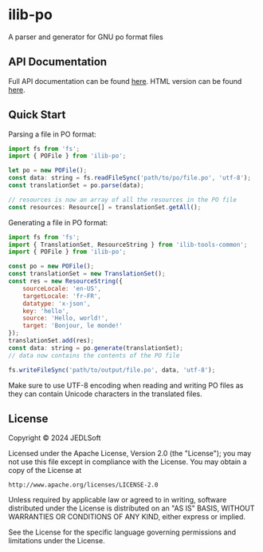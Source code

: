 # ilib-po

A parser and generator for GNU po format files

## API Documentation

Full API documentation can be found [here](./docs/index.md).
HTML version can be found [here](./docs/index.html).

## Quick Start

Parsing a file in PO format:

```javascript
import fs from 'fs';
import { POFile } from 'ilib-po';

let po = new POFile();
const data: string = fs.readFileSync('path/to/po/file.po', 'utf-8');
const translationSet = po.parse(data);

// resources is now an array of all the resources in the PO file
const resources: Resource[] = translationSet.getAll();
```

Generating a file in PO format:

```javascript
import fs from 'fs';
import { TranslationSet, ResourceString } from 'ilib-tools-common';
import { POFile } from 'ilib-po';

const po = new POFile();
const translationSet = new TranslationSet();
const res = new ResourceString({
    sourceLocale: 'en-US',
    targetLocale: 'fr-FR',
    datatype: 'x-json',
    key: 'hello',
    source: 'Hello, world!',
    target: 'Bonjour, le monde!'
});
translationSet.add(res);
const data: string = po.generate(translationSet);
// data now contains the contents of the PO file

fs.writeFileSync('path/to/output/file.po', data, 'utf-8');
```

Make sure to use UTF-8 encoding when reading and writing PO files as they can contain Unicode characters
in the translated files.

## License

Copyright © 2024 JEDLSoft

Licensed under the Apache License, Version 2.0 (the "License");
you may not use this file except in compliance with the License.
You may obtain a copy of the License at

    http://www.apache.org/licenses/LICENSE-2.0

Unless required by applicable law or agreed to in writing, software
distributed under the License is distributed on an "AS IS" BASIS,
WITHOUT WARRANTIES OR CONDITIONS OF ANY KIND, either express or implied.

See the License for the specific language governing permissions and
limitations under the License.
